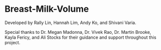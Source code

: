 # Breast-Milk-Volume

Developed by Rally Lin, Hannah Lim, Andy Ko, and Shivani Varia.

Special thanks to Dr. Megan Madonna, Dr. Vivek Rao, Dr. Martin Brooke, Kayla Fericy, and Ali Stocks for their guidance and support throughout this project.
